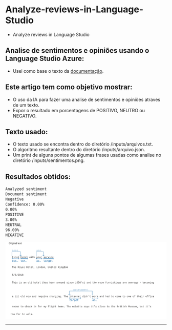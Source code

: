 # Analyze-reviews-in-Language-Studio

- Analyze reviews in Language Studio

## Analise de sentimentos e opiniões usando o Language Studio Azure:

- Usei como base o texto da [documentação](https://microsoftlearning.github.io/mslearn-ai-fundamentals/Instructions/Labs/06-text-analysis.html).

## Este artigo tem como objetivo mostrar:

- O uso da IA para fazer uma analise de sentimentos e opiniões atraves de um texto.
- Expor o resultado em porcentagens de POSITIVO, NEUTRO ou NEGATIVO.

## Texto usado:

- O texto usado se encontra dentro do diretório /inputs/arquivos.txt.
- O algoritmo resultante dentro do diretório /inputs/arquivo.json.
- Um print de alguns pontos de algumas frases usadas como analise no diretório /inputs/sentimentos.png.

## Resultados obtidos:

```shell
Analyzed sentiment
Document sentiment
Negative
Confidence: 0.00%
0.00%
POSITIVE
3.00%
NEUTRAL
96.00%
NEGATIVE
```

![Sentimentos](./inputs/sentimentos.png)

---


